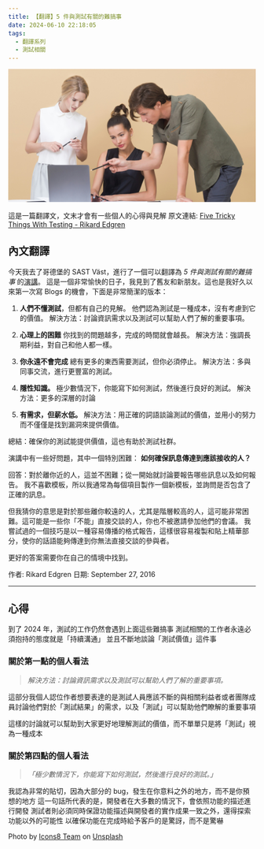 ```yaml
---
title: 【翻譯】5 件與測試有關的難搞事
date: 2024-06-10 22:18:05
tags:
  - 翻譯系列
  - 測試相關
---
```


![](../img/2024-five-tricky-things-with-testing/image.jpg)

這是一篇翻譯文，文末才會有一些個人的心得與見解
原文連結:
[Five Tricky Things With Testing - Rikard Edgren](https://thetesteye.com/blog/2016/09/five-tricky-things-with-testing/)

## 內文翻譯
今天我去了哥德堡的 SAST Väst，進行了一個可以翻譯為 *5 件與測試有關的難搞事* 的[演講](https://thetesteye.com/presentations/Edgren_SASTVAST2016_FemBesvarligaSakerMedTestning.pdf)。
這是一個非常愉快的日子，我見到了舊友和新朋友。這也是我好久以來第一次寫 Blogs 的機會，下面是非常簡潔的版本：

1. **人們不懂測試**，但都有自己的見解。
他們認為測試是一種成本，沒有考慮到它的價值。
解決方法：討論資訊需求以及測試可以幫助人們了解的重要事項。

2. **心理上的困難**
你找到的問題越多，完成的時間就會越長。
解決方法：強調長期利益，對自己和他人都一樣。

3. **你永遠不會完成**
總有更多的東西需要測試，但你必須停止。
解決方法：多與同事交流，進行更豐富的測試。

4. **隱性知識。**
極少數情況下，你能寫下如何測試，然後進行良好的測試。
解決方法：更多的深層的討論

5. **有需求，但薪水低。**
解決方法：用正確的詞語談論測試的價值，並用小的努力而不僅僅是找到漏洞來提供價值。

總結：確保你的測試能提供價值，這也有助於測試社群。

演講中有一些好問題，其中一個特別困難：
**如何確保訊息傳達到應該接收的人？**

回答：對於離你近的人，這並不困難；從一開始就討論要報告哪些訊息以及如何報告。
我不喜歡模板，所以我通常為每個項目製作一個新模板，並詢問是否包含了正確的訊息。

但我猜你的意思是對於那些離你較遠的人，尤其是階層較高的人，這可能非常困難。這可能是一些你「不能」直接交談的人，你也不被邀請參加他們的會議。
我嘗試過的一個技巧是以一種容易傳播的格式報告，這樣很容易複製和貼上精華部分，使你的話語能夠傳達到你無法直接交談的參與者。

更好的答案需要你在自己的情境中找到。

作者: Rikard Edgren
日期: September 27, 2016

---

## 心得

到了 2024 年，測試的工作仍然會遇到上面這些難搞事
測試相關的工作者永遠必須抱持的態度就是「持續溝通」
並且不斷地談論「測試價值」這件事

### 關於第一點的個人看法

> *解決方法：討論資訊需求以及測試可以幫助人們了解的重要事項。*

這部分我個人認位作者想要表達的是測試人員應該不斷的與相關利益者或者團隊成員討論他們對於「測試結果」的需求，以及「測試」可以幫助他們瞭解的重要事項

這樣的討論就可以幫助到大家更好地理解測試的價值，而不單單只是將「測試」視為一種成本

### 關於第四點的個人看法

> *「極少數情況下，你能寫下如何測試，然後進行良好的測試。」*

我認為非常的貼切，因為大部分的 bug，發生在你意料之外的地方，而不是你預想的地方
這一句話所代表的是，開發者在大多數的情況下，會依照功能的描述進行開發
測試者則必須同時保證功能描述與開發者的實作成果一致之外，還得探索功能以外的可能性
以確保功能在完成時給予客戶的是驚訝，而不是驚嚇


Photo by [Icons8 Team](https://unsplash.com/@icons8?utm_content=creditCopyText&utm_medium=referral&utm_source=unsplash) on [Unsplash](https://unsplash.com/photos/man-teaching-woman-while-pointing-on-gray-laptop-yTwXpLO5HAA?utm_content=creditCopyText&utm_medium=referral&utm_source=unsplash)</a>
  